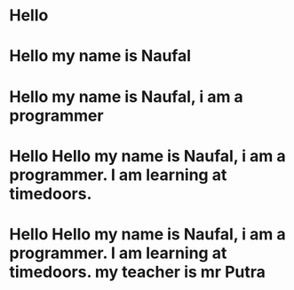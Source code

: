 <h1>Hello</h1>
<h1>Hello my name is Naufal</h1>
<h1>Hello my name is Naufal, i am a programmer</h1>
<h1>Hello Hello my name is Naufal, i am a programmer.
    I am learning at timedoors.</h1>
<h1> Hello Hello my name is Naufal, i am a programmer.
    I am learning at timedoors. my teacher is mr Putra</h1>
